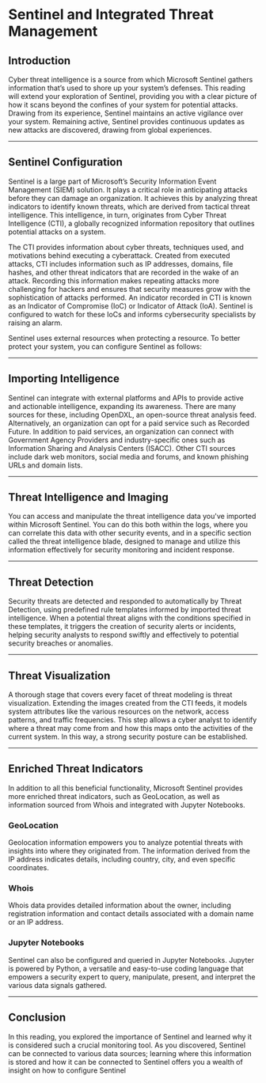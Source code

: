 # Sentinel and Integrated Threat Management

## Introduction

Cyber threat intelligence is a source from which Microsoft Sentinel gathers information that’s used to shore up your system’s defenses. This reading will extend your exploration of Sentinel, providing you with a clear picture of how it scans beyond the confines of your system for potential attacks. Drawing from its experience, Sentinel maintains an active vigilance over your system. Remaining active, Sentinel provides continuous updates as new attacks are discovered, drawing from global experiences.

---

## Sentinel Configuration

Sentinel is a large part of Microsoft’s Security Information Event Management (SIEM) solution. It plays a critical role in anticipating attacks before they can damage an organization. It achieves this by analyzing threat indicators to identify known threats, which are derived from tactical threat intelligence. This intelligence, in turn, originates from Cyber Threat Intelligence (CTI), a globally recognized information repository that outlines potential attacks on a system.

The CTI provides information about cyber threats, techniques used, and motivations behind executing a cyberattack. Created from executed attacks, CTI includes information such as IP addresses, domains, file hashes, and other threat indicators that are recorded in the wake of an attack. Recording this information makes repeating attacks more challenging for hackers and ensures that security measures grow with the sophistication of attacks performed. An indicator recorded in CTI is known as an Indicator of Compromise (IoC) or Indicator of Attack (IoA). Sentinel is configured to watch for these IoCs and informs cybersecurity specialists by raising an alarm.

Sentinel uses external resources when protecting a resource. To better protect your system, you can configure Sentinel as follows:

---

## Importing Intelligence

Sentinel can integrate with external platforms and APIs to provide active and actionable intelligence, expanding its awareness. There are many sources for these, including OpenDXL, an open-source threat analysis feed. Alternatively, an organization can opt for a paid service such as Recorded Future. In addition to paid services, an organization can connect with Government Agency Providers and industry-specific ones such as Information Sharing and Analysis Centers (ISACC). Other CTI sources include dark web monitors, social media and forums, and known phishing URLs and domain lists.

---

## Threat Intelligence and Imaging

You can access and manipulate the threat intelligence data you've imported within Microsoft Sentinel. You can do this both within the logs, where you can correlate this data with other security events, and in a specific section called the threat intelligence blade, designed to manage and utilize this information effectively for security monitoring and incident response.

---

## Threat Detection

Security threats are detected and responded to automatically by Threat Detection, using predefined rule templates informed by imported threat intelligence. When a potential threat aligns with the conditions specified in these templates, it triggers the creation of security alerts or incidents, helping security analysts to respond swiftly and effectively to potential security breaches or anomalies.

---

## Threat Visualization

A thorough stage that covers every facet of threat modeling is threat visualization. Extending the images created from the CTI feeds, it models system attributes like the various resources on the network, access patterns, and traffic frequencies. This step allows a cyber analyst to identify where a threat may come from and how this maps onto the activities of the current system. In this way, a strong security posture can be established.

---

## Enriched Threat Indicators

In addition to all this beneficial functionality, Microsoft Sentinel provides more enriched threat indicators, such as GeoLocation, as well as information sourced from Whois and integrated with Jupyter Notebooks.

### GeoLocation

Geolocation information empowers you to analyze potential threats with insights into where they originated from. The information derived from the IP address indicates details, including country, city, and even specific coordinates.

### Whois

Whois data provides detailed information about the owner, including registration information and contact details associated with a domain name or an IP address.

### Jupyter Notebooks

Sentinel can also be configured and queried in Jupyter Notebooks. Jupyter is powered by Python, a versatile and easy-to-use coding language that empowers a security expert to query, manipulate, present, and interpret the various data signals gathered.

---

## Conclusion

In this reading, you explored the importance of Sentinel and learned why it is considered such a crucial monitoring tool. As you discovered, Sentinel can be connected to various data sources; learning where this information is stored and how it can be connected to Sentinel offers you a wealth of insight on how to configure Sentinel